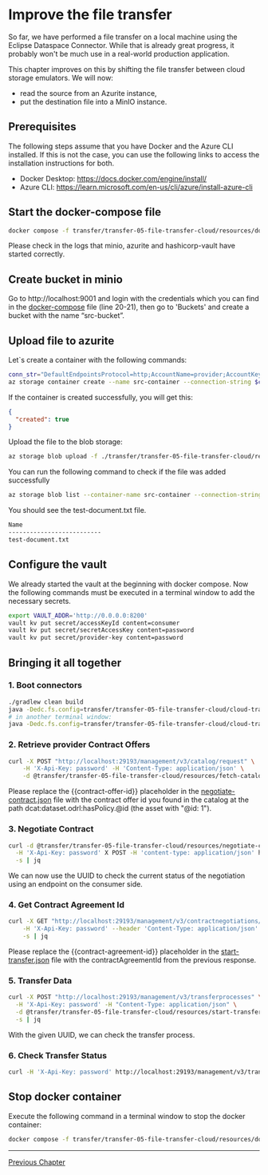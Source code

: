 # Improve the file transfer

So far, we have performed a file transfer on a local machine using the Eclipse Dataspace Connector. While that is already great progress, it probably won't be much use in a real-world production application.

This chapter improves on this by shifting the file transfer between cloud storage emulators. We will now:

- read the source from an Azurite instance,
- put the destination file into a MinIO instance.

## Prerequisites

The following steps assume that you have Docker and the Azure CLI installed. If this is not the case, you can use the following links to access the installation instructions for both.

- Docker Desktop: https://docs.docker.com/engine/install/
- Azure CLI: https://learn.microsoft.com/en-us/cli/azure/install-azure-cli

## Start the docker-compose file

```bash
docker compose -f transfer/transfer-05-file-transfer-cloud/resources/docker-compose.yaml up -d
```

Please check in the logs that minio, azurite and hashicorp-vault have started correctly.  

## Create bucket in minio

Go to http://localhost:9001 and login with the credentials which you can find in the [docker-compose](resources/docker-compose.yaml) file (line 20-21), then go to 'Buckets' and create a bucket with the name “src-bucket”.

## Upload file to azurite
Let`s create a container with the following commands:

```bash
conn_str="DefaultEndpointsProtocol=http;AccountName=provider;AccountKey=password;BlobEndpoint=http://127.0.0.1:10000/provider;"
az storage container create --name src-container --connection-string $conn_str
```

If the container is created successfully, you will get this:
```json
{
  "created": true
}
```

Upload the file to the blob storage:

```bash
az storage blob upload -f ./transfer/transfer-05-file-transfer-cloud/resources/test-document.txt --container-name src-container --name test-document.txt --connection-string $conn_str
```

You can run the following command to check if the file was added successfully

```bash
az storage blob list --container-name src-container --connection-string "DefaultEndpointsProtocol=http;AccountName=provider;AccountKey=password;BlobEndpoint=http://127.0.0.1:10000/provider;" --query "[].{name:name}" --output table
```

You should see the test-document.txt file.

```sh
Name
--------------------------
test-document.txt
```

## Configure the vault
We already started the vault at the beginning with docker compose. Now the following commands must be executed in a terminal window to add the necessary secrets.

```bash
export VAULT_ADDR='http://0.0.0.0:8200'
vault kv put secret/accessKeyId content=consumer
vault kv put secret/secretAccessKey content=password
vault kv put secret/provider-key content=password
```

## Bringing it all together

### 1. Boot connectors

```bash
./gradlew clean build
java -Dedc.fs.config=transfer/transfer-05-file-transfer-cloud/cloud-transfer-provider/config.properties -jar transfer/transfer-05-file-transfer-cloud/cloud-transfer-provider/build/libs/provider.jar
# in another terminal window:
java -Dedc.fs.config=transfer/transfer-05-file-transfer-cloud/cloud-transfer-consumer/config.properties -jar transfer/transfer-05-file-transfer-cloud/cloud-transfer-consumer/build/libs/consumer.jar
```


### 2. Retrieve provider Contract Offers

```bash
curl -X POST "http://localhost:29193/management/v3/catalog/request" \
    -H 'X-Api-Key: password' -H 'Content-Type: application/json' \
    -d @transfer/transfer-05-file-transfer-cloud/resources/fetch-catalog.json -s | jq
```

Please replace the {{contract-offer-id}} placeholder in the [negotiate-contract.json](resources/negotiate-contract.json) file with the contract offer id you found in the catalog at the path dcat:dataset.odrl:hasPolicy.@id (the asset with "@id: 1").

### 3. Negotiate Contract

```bash
curl -d @transfer/transfer-05-file-transfer-cloud/resources/negotiate-contract.json \
  -H 'X-Api-Key: password' X POST -H 'content-type: application/json' http://localhost:29193/management/v3/contractnegotiations \
  -s | jq
```

We can now use the UUID to check the current status of the negotiation using an endpoint on the consumer side.

### 4. Get Contract Agreement Id

```bash
curl -X GET "http://localhost:29193/management/v3/contractnegotiations/{{contract-negotiation-id}}" \
    -H 'X-Api-Key: password' --header 'Content-Type: application/json' \
    -s | jq
```

Please replace the {{contract-agreement-id}} placeholder in the [start-transfer.json](resources/start-transfer.json) file with the contractAgreementId from the previous response.

### 5. Transfer Data

```bash
curl -X POST "http://localhost:29193/management/v3/transferprocesses" \
  -H 'X-Api-Key: password' -H "Content-Type: application/json" \
  -d @transfer/transfer-05-file-transfer-cloud/resources/start-transfer.json \
  -s | jq
```

With the given UUID, we can check the transfer process.

### 6. Check Transfer Status

```bash
curl -H 'X-Api-Key: password' http://localhost:29193/management/v3/transferprocesses/<transfer-process-id> -s | jq
```


## Stop docker container
Execute the following command in a terminal window to stop the docker container:
```bash
docker compose -f transfer/transfer-05-file-transfer-cloud/resources/docker-compose.yaml down
```


---

[Previous Chapter](../transfer-04-open-telemetry/README.md)